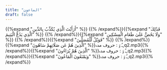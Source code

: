 ```yaml
---
title: "الماعون"
draft: false
---
```

 {{%expand "أَرَأَيْتَ الَّذِي يُكَذِّبُ بِالدِّينِ" %}} {{% /expand%}}{{%expand "فَذَٰلِكَ الَّذِي يَدُعُّ الْيَتِيمَ" %}} {{% /expand%}}{{%expand "وَلَا يَحُضُّ عَلَىٰ طَعَامِ الْمِسْكِينِ" %}} {{% /expand%}}{{%expand "فَوَيْلٌ لِّلْمُصَلِّينَ" %}} {{% /expand%}}{{%expand "الَّذِينَ هُمْ عَن صَلَاتِهِمْ سَاهُونَ" %}}ـُ و٘ :  حروف مدہ,q2.mp3{{% /expand%}}{{%expand "الَّذِينَ هُمْ يُرَاءُونَ" %}}ـُ و٘ :  حروف مدہ,q2.mp3{{% /expand%}}{{%expand "وَيَمْنَعُونَ الْمَاعُونَ" %}}ـُ و٘ :  حروف مدہ,q2.mp3{{% /expand%}}